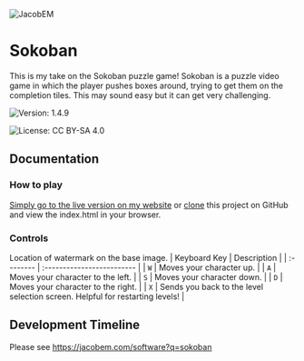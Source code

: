 ![JacobEM](https://jacobem.com/assets/media/JacobEM.png)

# Sokoban

This is my take on the Sokoban puzzle game! Sokoban is a puzzle video game in which the player pushes boxes around, trying to get them on the completion tiles. This may sound easy but it can get very challenging.

![Version: 1.4.9](https://img.shields.io/badge/Version-1.4.9-00e0a7)

![License: CC BY-SA 4.0](https://img.shields.io/badge/License-CC--BY--SA-776bff)

## Documentation

### How to play

[Simply go to the live version on my website](https://jacobem.com/app/sokoban#play)
or [clone](https://github.com/yakowa/sokoban) this project on GitHub and view the index.html in your browser.

### Controls

Location of watermark on the base image.
| Keyboard Key | Description |
| :-------- | :------------------------- |
| `W` | Moves your character up. |
| `A` | Moves your character to the left. |
| `S` | Moves your character down. |
| `D` | Moves your character to the right. |
| `X` | Sends you back to the level selection screen. Helpful for restarting levels! |

## Development Timeline

Please see https://jacobem.com/software?q=sokoban

